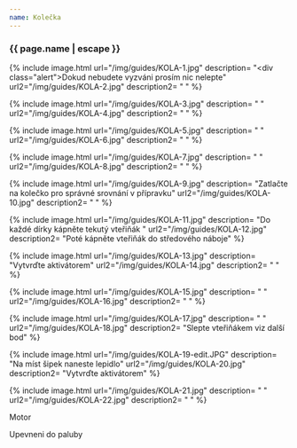 ```yaml
---
name: Kolečka
---
```

### {{ page.name | escape }}


{% include image.html
    url="/img/guides/KOLA-1.jpg"
    description=
        "<div class=\"alert\">Dokud nebudete vyzváni prosím nic nelepte</div>"
    url2="/img/guides/KOLA-2.jpg"
    description2=
        " "
%}

{% include image.html
    url="/img/guides/KOLA-3.jpg"
    description=
        " "
    url2="/img/guides/KOLA-4.jpg"
    description2=
        " "
%}

{% include image.html
    url="/img/guides/KOLA-5.jpg"
    description=
        " "
    url2="/img/guides/KOLA-6.jpg"
    description2=
        " "
%}

{% include image.html
    url="/img/guides/KOLA-7.jpg"
    description=
        " "
    url2="/img/guides/KOLA-8.jpg"
    description2=
        " "
%}

{% include image.html
    url="/img/guides/KOLA-9.jpg"
    description=
        "Zatlačte na kolečko pro správné srovnání v přípravku"
    url2="/img/guides/KOLA-10.jpg"
    description2=
        " "
%}

{% include image.html
    url="/img/guides/KOLA-11.jpg"
    description=
        "Do každé dírky kápněte tekutý vteřiňák "
    url2="/img/guides/KOLA-12.jpg"
    description2=
        "Poté kápněte vteřiňák do středového náboje"
%}

{% include image.html
    url="/img/guides/KOLA-13.jpg"
    description=
        "Vytvrďte aktivátorem"
    url2="/img/guides/KOLA-14.jpg"
    description2=
        " "
%}

{% include image.html
    url="/img/guides/KOLA-15.jpg"
    description=
        " "
    url2="/img/guides/KOLA-16.jpg"
    description2=
        " "
%}

{% include image.html
    url="/img/guides/KOLA-17.jpg"
    description=
        " "
    url2="/img/guides/KOLA-18.jpg"
    description2=
        "Slepte vteřiňákem viz další bod"
%}

{% include image.html
    url="/img/guides/KOLA-19-edit.JPG"
    description=
        "Na míst šipek naneste lepidlo"
    url2="/img/guides/KOLA-20.jpg"
    description2=
        "Vytvrďte aktivátorem"
%}

{% include image.html
    url="/img/guides/KOLA-21.jpg"
    description=
        " "
    url2="/img/guides/KOLA-22.jpg"
    description2=
        " "
%}


Motor

Upevneni do paluby